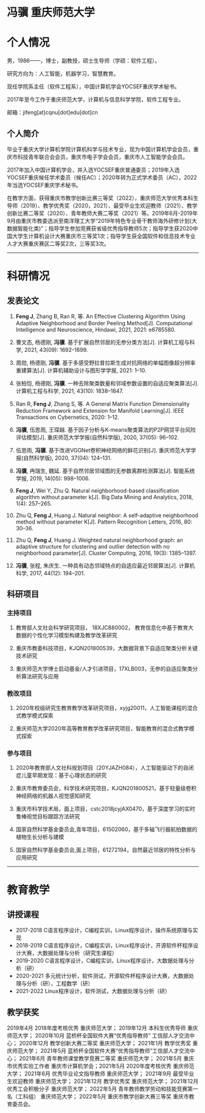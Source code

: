 # 冯骥 重庆师范大学

# 个人情况

男，1986——，博士，副教授，硕士生导师（学硕：软件工程）。

研究方向为：人工智能，机器学习，智慧教育。

现任学院系主任（软件工程系），中国计算机学会YOCSEF重庆学术秘书。

2017年至今工作于重庆师范大学，计算机与信息科学学院，软件工程专业。

邮箱：jifeng[at]cqnu[dot]edu[dot]cn

## 个人简介
毕业于重庆大学计算机学院计算机科学与技术专业，现为中国计算机学会会员，重庆市科技青年联合会会员，重庆市电子学会会员，重庆市人工智能学会会员。

2017年加入中国计算机学会，并入选YOCSEF重庆普通委员；2019年入选YOCSEF重庆候任学术委员（候任AC）；2020年转为正式学术委员（AC），2022年当选YOCSEF重庆学术秘书。

在教学方面，获得重庆市教学创新比赛三等奖（2022），重庆师范大学优秀本科生导师（2019）、教学优秀奖（2020，2021）、最受毕业生欢迎教师（2021）、教学创新比赛二等奖（2020）、青年教师大赛二等奖（2021）等。2019年6月-2019年9月由重庆市教委选派至南洋理工大学“2019年特色专业骨干教师海外研修计划(大数据智能化类)”；指导学生参加竞赛获省级优秀指导教师5次；指导学生获2020中国大学生计算机设计大赛重庆市三等奖1次；指导学生获全国软件和信息技术专业人才大赛重庆赛区二等奖2次，三等奖3次。

***

# 科研情况
## 发表论文
1. **Feng J**, Zhang B, Ran R, 等. An Effective Clustering Algorithm Using Adaptive Neighborhood and Border Peeling Method[J]. Computational Intelligence and Neuroscience, Hindawi, 2021, 2021: e6785580.

1. 曹文态, 杨德刚, **冯骥**. 基于扩展自然邻居的无参分类方法[J]. 计算机工程与科学, 2021, 43(09): 1692–1699.

1. 周勋, 杨德刚, **冯骥**. 基于多感受野拉普拉斯生成对抗网络的单幅图像超分辨率重建算法[J]. 计算机辅助设计与图形学学报, 2021: 1–10.

1. 张柏恺, 杨德刚, **冯骥**. 一种去除聚类数量和邻域参数设置的自适应聚类算法[J]. 计算机工程与科学, 2021, 43(10): 1838–1847.

1. Ran R, **Feng J**, Zhang S, 等. A General Matrix Function Dimensionality Reduction Framework and Extension for Manifold Learning[J]. IEEE Transactions on Cybernetics, 2020: 1–12.

1. **冯骥**, 伍思雨, 王琛越. 基于因子分析与K-means聚类算法的P2P网贷平台风险评估模型[J]. 重庆师范大学学报(自然科学版), 2020, 37(05): 96–102.

1. 伍思雨, **冯骥**. 基于改进VGGNet卷积神经网络的鲜花识别[J]. 重庆师范大学学报(自然科学版), 2020, 37(04): 124–131.

1. **冯骥**, 冉瑞生, 魏延. 基于自然邻居邻域图的无参数离群检测算法[J]. 智能系统学报, 2019, 14(05): 998–1006.

1. **Feng J**, Wei Y, Zhu Q. Natural neighborhood-based classification algorithm without parameter k[J]. Big Data Mining and Analytics, 2018, 1(4): 257–265.

1. Zhu Q, **Feng J**, Huang J. Natural neighbor: A self-adaptive neighborhood method without parameter K[J]. Pattern Recognition Letters, 2016, 80: 30–36.

1. Zhu Q, **Feng J**, Huang J. Weighted natural neighborhood graph: an adaptive structure for clustering and outlier detection with no neighborhood parameter[J]. Cluster Computing, 2016, 19(3): 1385–1397.

1. **冯骥**, 张程, 朱庆生. 一种具有动态邻域特点的自适应最近邻居算法[J]. 计算机科学, 2017, 44(12): 194–201.


## 科研项目
### 主持项目
1. 教育部人文社会科学研究项目， 18XJC880002， 教育信息化中基于教育大数据的个性化学习模型构建及教学改革研究

2. 重庆市教委科技项目，KJQN201800539，大数据背景下自适应聚类分析关键技术研究

3. 重庆师范大学博士启动基金/人才引进项目，17XLB003，无参的自适应聚类分析算法研究与应用


### 教改项目
1. 2020年校级研究生教育教学改革研究项目，xyjg20011，人工智能课程的混合式教学模式探索

2. 重庆师范大学2020年高等教育教学改革研究项目，智能教育的混合式教学模式探索

### 参与项目
1. 2020年教育部人文社科规划项目（20YJAZH084），人工智能驱动下的自闭症儿童早期发现：基于心理状态的研究

2. 重庆市教育委员会，科学技术研究项目，KJQN201800521，基于轻量级卷积神经网络的机器人视觉感知研究

3. 重庆市科学技术局，面上项目，cstc2018jcyjAX0470，基于深度学习的实时鲁棒视觉目标跟踪方法研究

6. 国家自然科学基金委员会,青年项目，61502060，基于多轴飞行器航拍数据的植物生长分析与建模

7. 国家自然科学基金委员会,面上项目，61272194，自然最近邻居的特性分析与应用研究

*** 

# 教育教学
## 讲授课程
+ 2017-2018    C语言程序设计，C编程实训，Linux程序设计，操作系统原理与实现
+ 2018-2019    C语言程序设计，C编程实训，Linux程序设计，开源软件杯程序设计大赛，大数据处理与分析（研究生课程）
+ 2019-2020    C语言程序设计，C编程实训，Linux程序设计，大数据处理与分析（研）
+ 2020-2021    多元统计分析，软件测试，开源软件杯程序设计大赛，大数据处理与分析（研），工程数学（研）
+ 2021-2022    Linux程序设计，软件测试，大数据处理与分析（研）

## 教学获奖
2019年4月 2018年度考核优秀 重庆师范大学；
2019年12月 本科生优秀导师 重庆师范大学；
2020年10月 蓝桥杯全国软件大赛“优秀指导教师” 工信部人才交流中心；
2020年12月 教学创新大赛二等奖 重庆师范大学；
2021年1月 教学优秀奖 重庆师范大学；
2021年5月 蓝桥杯全国软件大赛“优秀指导教师”工信部人才交流中心；
2021年6月 青年教师课堂教学竞赛二等奖 重庆师范大学；
2021年5月 重庆市优秀实验工作者 重庆市计算机学会；2021年5月 2020年度考核优秀 重庆师范大学；
2021年6月 优秀毕业论文指导教师 重庆师范大学；
2021年9月 最受毕业生欢迎教师 重庆师范大学；
2021年12月 教学优秀奖 重庆师范大学；
2021年12月 优秀工会积极分子 重庆师范大学；
2022年5月 青年教师教学劳动和技能竞赛第一名（工科组） 重庆师范大学；
2022年5月 重庆市教学创新大赛三等奖 重庆市教育委员会。


